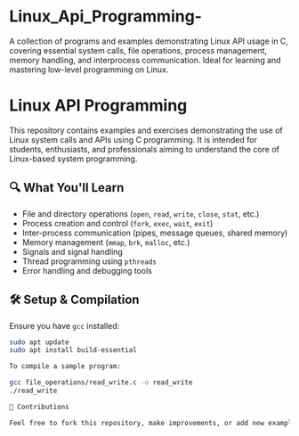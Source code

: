 # Linux_Api_Programming-
A collection of programs and examples demonstrating Linux API usage in C, covering essential system calls, file operations, process management, memory handling, and interprocess communication. Ideal for learning and mastering low-level programming on Linux.
# Linux API Programming

This repository contains examples and exercises demonstrating the use of Linux system calls and APIs using C programming. It is intended for students, enthusiasts, and professionals aiming to understand the core of Linux-based system programming.

## 🔍 What You'll Learn

- File and directory operations (`open`, `read`, `write`, `close`, `stat`, etc.)
- Process creation and control (`fork`, `exec`, `wait`, `exit`)
- Inter-process communication (pipes, message queues, shared memory)
- Memory management (`mmap`, `brk`, `malloc`, etc.)
- Signals and signal handling
- Thread programming using `pthreads`
- Error handling and debugging tools

## 🛠️ Setup & Compilation

Ensure you have `gcc` installed:

```bash
sudo apt update
sudo apt install build-essential

To compile a sample program:

gcc file_operations/read_write.c -o read_write
./read_write

🤝 Contributions

Feel free to fork this repository, make improvements, or add new examples. Pull requests are welcome!
